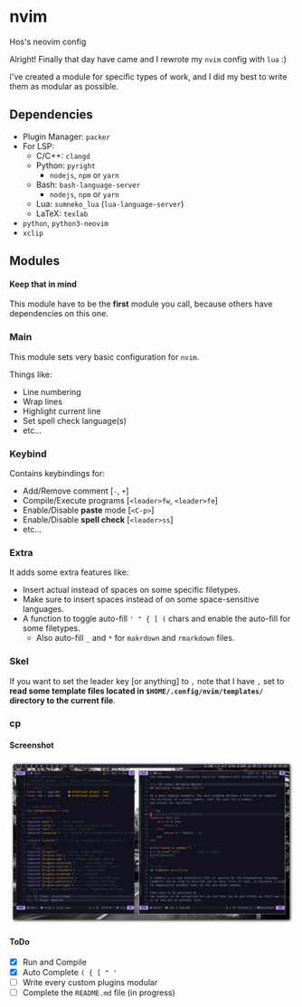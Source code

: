 # nvim
Hos's neovim config

Alright! Finally that day have came and I rewrote my `nvim` config with `lua` :)

I've created a module for specific types of work, and I did my best to write
them as modular as possible.

## Dependencies

- Plugin Manager: `packer`
- For LSP:
    - C/C++: `clangd`
    - Python: `pyright`
        - `nodejs`, `npm` or `yarn`
    - Bash: `bash-language-server`
        - `nodejs`, `npm` or `yarn`
    - Lua: `sumneko_lua` (`lua-language-server`)
    - LaTeX: `texlab`
- `python`, `python3-neovim`
- `xclip`

## Modules

#### Keep that in mind

This module have to be the **first** module you call, because others have
dependencies on this one.

### Main

This module sets very basic configuration for `nvim`.

Things like:

- Line numbering
- Wrap lines
- Highlight current line
- Set spell check language(s)
- etc...

### Keybind

Contains keybindings for:

- Add/Remove comment [`-`, `+`]
- Compile/Execute programs [`<leader>fw`, `<leader>fe`]
- Enable/Disable **paste** mode [`<C-p>`]
- Enable/Disable **spell check** [`<leader>ss`]
- etc...

### Extra

It adds some extra features like:

- Insert actual <tab> instead of spaces on
    some specific filetypes.
- Make sure to insert spaces instead of <tab>
    on some space-sensitive languages.
- A function to toggle auto-fill `' " { [ (` chars
    and enable the auto-fill for some filetypes.
    - Also auto-fill `_` and `*` for `makrdown` and `rmarkdown` files.

### Skel

If you want to set the leader key [or anything] to `,`
note that I have `,` set to **read some template files located in
`$HOME/.config/nvim/templates/` directory to the current file**.

### cp

#### Screenshot

![init-lua](shots/nvim-lua-md-treesitter.png)

#### ToDo

- [x] Run and Compile
- [x] Auto Complete `( { [ " '`
- [ ] Write every custom plugins modular
- [ ] Complete the `README.md` file (in progress)
